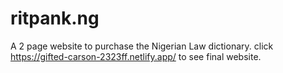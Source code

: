 # ritpank.ng
A 2 page website to purchase the Nigerian Law dictionary. click https://gifted-carson-2323ff.netlify.app/ to see final website.
